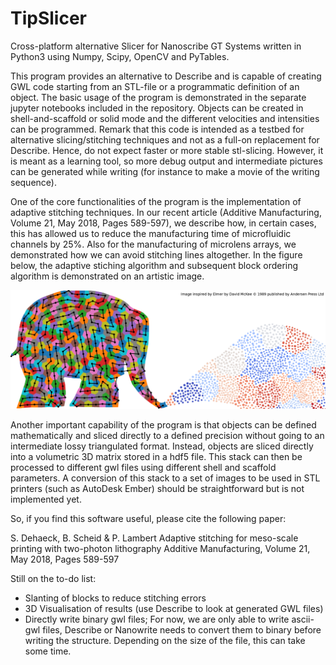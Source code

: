 # TipSlicer
Cross-platform alternative Slicer for Nanoscribe GT Systems written in Python3 using Numpy, Scipy, OpenCV and PyTables.

This program provides an alternative to Describe and is capable of creating GWL code starting from an STL-file or a programmatic definition of an object. The basic usage of the program is demonstrated in the separate jupyter notebooks included in the repository. Objects can be created in shell-and-scaffold or solid mode and the different velocities and intensities can be programmed. Remark that this code is intended as a testbed for alternative slicing/stitching techniques and not as a full-on replacement for Describe. Hence, do not expect faster or more stable stl-slicing. However, it is meant as a learning tool, so more debug output and intermediate pictures can be generated while writing (for instance to make a movie of the writing sequence).

One of the core functionalities of the program is the implementation of adaptive stitching techniques. In our recent article (Additive Manufacturing, Volume 21, May 2018, Pages 589-597), we describe how, in certain cases, this has allowed us to reduce the manufacturing time of microfluidic channels by 25%. Also for the manufacturing of microlens arrays, we demonstrated how we can avoid stitching lines altogether. In the figure below, the adaptive stiching algorithm and subsequent block ordering algorithm is demonstrated on an artistic image.

![Stitching blocks adapting to Elmer shape.](Images/ElmerStitched.png  "Adaptive Stitching and Elmer")

Another important capability of the program is that objects can be defined mathematically and sliced directly to a defined precision without going to an intermediate lossy triangulated format. Instead, objects are sliced directly into a volumetric 3D matrix stored in a hdf5 file. This stack can then be processed to different gwl files using different shell and scaffold parameters. A conversion of this stack to a set of images to be used in STL printers (such as AutoDesk Ember) should be straightforward but is not implemented yet.

So, if you find this software useful, please cite the following paper:

S. Dehaeck, B. Scheid & P. Lambert
Adaptive stitching for meso-scale printing with two-photon lithography
Additive Manufacturing,
Volume 21, May 2018, Pages 589-597

Still on the to-do list:

* Slanting of blocks to reduce stitching errors
* 3D Visualisation of results (use Describe to look at generated GWL files)
* Directly write binary gwl files; For now, we are only able to write ascii-gwl files, Describe or Nanowrite needs to convert them to binary before writing the structure. Depending on the size of the file, this can take some time. 
